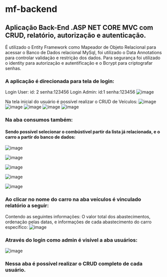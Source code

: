 # mf-backend
## Aplicação Back-End .ASP NET CORE MVC com CRUD, relatório, autorização e autenticação.
É utilizado o Entity Framework como Mapeador de Objeto Relacional para acessar o Banco de Dados relacional MySql, foi utilizado o Data Annotations para controlar validação e restrição dos dados.
Para segurança foi utilizado o identity para autorização e autentificação e o Bcrypt para criptografar senhas.


### A aplicação é direcionada para tela de login:
Login User: 
id: 2
senha:123456
Login Admin:
id:1 
senha:123456
![image](https://github.com/EduardoDev94/mf-backend/assets/112581981/5dc75c51-a30c-41f9-bbb5-5977995e0aa2)

Na tela inicial do usuário é possível realizar o CRUD de Veículos:
![image](https://github.com/EduardoDev94/mf-backend/assets/112581981/f78ea4a3-4113-4bcc-802b-acf3cee80de9)
![image](https://github.com/EduardoDev94/mf-backend/assets/112581981/f0cb5ff0-5115-488a-8684-c3679f2af2d4)
![image](https://github.com/EduardoDev94/mf-backend/assets/112581981/34db02da-5c5d-477c-a41c-c917f43d865a)
![image](https://github.com/EduardoDev94/mf-backend/assets/112581981/3e63d26b-6f45-4226-9556-b939661359f4)
![image](https://github.com/EduardoDev94/mf-backend/assets/112581981/2b461c29-9b0b-49cf-a45c-b2d3a5dbbed3)
### Na aba consumos também:
#### Sendo possível selecionar o combústivel partir da lista já relacionada, e o carro a partir do banco de dados:

![image](https://github.com/EduardoDev94/mf-backend/assets/112581981/5168a2a2-1b50-498c-8b8f-97ff5160dbab)

![image](https://github.com/EduardoDev94/mf-backend/assets/112581981/0c28355d-e48b-4444-a436-371e1ad05cc7)

![image](https://github.com/EduardoDev94/mf-backend/assets/112581981/368cd1d5-ee5a-4287-add7-964642dbaf79)

![image](https://github.com/EduardoDev94/mf-backend/assets/112581981/0adfb301-05b2-45fe-a39e-84f90d89b160)

![image](https://github.com/EduardoDev94/mf-backend/assets/112581981/6b20cace-5eb4-4549-9f1a-2e33cd03314b)

### Ao clicar no nome do carro na aba veículos é vinculado relatório a seguir:
Contendo as seguintes informações:
 O valor total dos abastecimentos, ordenação pelas datas, e informações de cada abastecimento do carro específico:
![image](https://github.com/EduardoDev94/mf-backend/assets/112581981/066662e9-08eb-402f-8292-fe515ca0c929)

### Através do login como admin é visível a aba usuários:

![image](https://github.com/EduardoDev94/mf-backend/assets/112581981/2f9e4726-2d15-4016-840a-791c22712cd9)
### Nessa aba é possível realizar o CRUD completo de cada usuário.


















